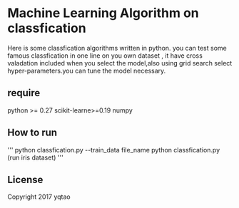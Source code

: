 # Machine Learning Algorithm on classfication

Here is some classfication algorithms written in python.
you can test some famous classfication in one line on you own dataset , it have cross valadation included when you 
select the model,also using grid search select hyper-parameters.you can tune the model necessary.

## require
   python >= 0.27
   scikit-learne>=0.19
   numpy

## How to run
   '''
   python classfication.py --train_data file_name
   python classfication.py (run iris dataset)
   '''



## License

Copyright 2017 yqtao